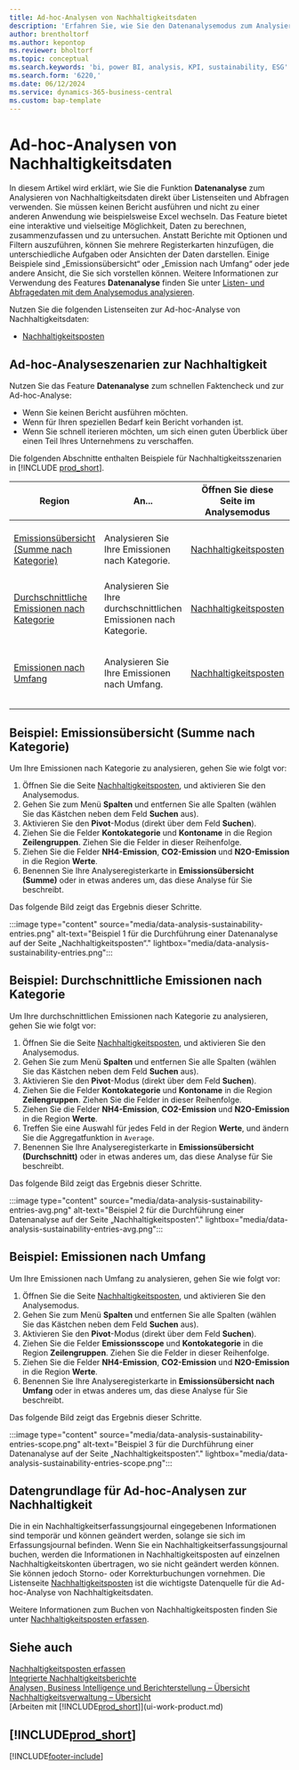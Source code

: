 ```yaml
---
title: Ad-hoc-Analysen von Nachhaltigkeitsdaten
description: 'Erfahren Sie, wie Sie den Datenanalysemodus zum Analysieren von Nachhaltigkeitsdaten verwenden.'
author: brentholtorf
ms.author: kepontop
ms.reviewer: bholtorf
ms.topic: conceptual
ms.search.keywords: 'bi, power BI, analysis, KPI, sustainability, ESG'
ms.search.form: '6220,'
ms.date: 06/12/2024
ms.service: dynamics-365-business-central
ms.custom: bap-template
---
```


# Ad-hoc-Analysen von Nachhaltigkeitsdaten

In diesem Artikel wird erklärt, wie Sie die Funktion **Datenanalyse** zum Analysieren von Nachhaltigkeitsdaten direkt über Listenseiten und Abfragen verwenden. Sie müssen keinen Bericht ausführen und nicht zu einer anderen Anwendung wie beispielsweise Excel wechseln. Das Feature bietet eine interaktive und vielseitige Möglichkeit, Daten zu berechnen, zusammenzufassen und zu untersuchen. Anstatt Berichte mit Optionen und Filtern auszuführen, können Sie mehrere Registerkarten hinzufügen, die unterschiedliche Aufgaben oder Ansichten der Daten darstellen. Einige Beispiele sind „Emissionsübersicht“ oder „Emission nach Umfang“ oder jede andere Ansicht, die Sie sich vorstellen können. Weitere Informationen zur Verwendung des Features **Datenanalyse** finden Sie unter [Listen- und Abfragedaten mit dem Analysemodus analysieren](analysis-mode.md).

Nutzen Sie die folgenden Listenseiten zur Ad-hoc-Analyse von Nachhaltigkeitsdaten:

- [Nachhaltigkeitsposten](https://businesscentral.dynamics.com/?page=6220)

## Ad-hoc-Analyseszenarien zur Nachhaltigkeit

Nutzen Sie das Feature **Datenanalyse** zum schnellen Faktencheck und zur Ad-hoc-Analyse:

- Wenn Sie keinen Bericht ausführen möchten.
- Wenn für Ihren speziellen Bedarf kein Bericht vorhanden ist.
- Wenn Sie schnell iterieren möchten, um sich einen guten Überblick über einen Teil Ihres Unternehmens zu verschaffen.

Die folgenden Abschnitte enthalten Beispiele für Nachhaltigkeitsszenarien in [!INCLUDE [prod_short](includes/prod_short.md)].

| Region | An... | Öffnen Sie diese Seite im Analysemodus | Diese Felder verwenden |
| ---- | ----- | ------------------------------- |------------------- |
| [Emissionsübersicht (Summe nach Kategorie)](#example-emission-overview-sum-by-category) | Analysieren Sie Ihre Emissionen nach Kategorie. | [Nachhaltigkeitsposten](https://businesscentral.dynamics.com/?page=6220) | **Kontokategorie**, **Kontoname**, **NH4-Emission**, **CO2-Emission** und **N2O-Emission**.|
| [Durchschnittliche Emissionen nach Kategorie](#example-average-emissions-by-category) | Analysieren Sie Ihre durchschnittlichen Emissionen nach Kategorie. | [Nachhaltigkeitsposten](https://businesscentral.dynamics.com/?page=6220) | **Kontokategorie**, **Kontoname**, **NH4-Emission**, **CO2-Emission** und **N2O-Emission**.|
| [Emissionen nach Umfang](#example-emissions-by-scope) | Analysieren Sie Ihre Emissionen nach Umfang. | [Nachhaltigkeitsposten](https://businesscentral.dynamics.com/?page=6220) | **Emissionsumfang**, **Kontokategorie**, **NH4-Emission**, **CO2-Emission** und **N2O-Emission**.|

## Beispiel: Emissionsübersicht (Summe nach Kategorie)

Um Ihre Emissionen nach Kategorie zu analysieren, gehen Sie wie folgt vor:

1. Öffnen Sie die Seite [Nachhaltigkeitsposten](https://businesscentral.dynamics.com/?page=6220), und aktivieren Sie den Analysemodus.
1. Gehen Sie zum Menü **Spalten** und entfernen Sie alle Spalten (wählen Sie das Kästchen neben dem Feld **Suchen** aus).
1. Aktivieren Sie den **Pivot**-Modus (direkt über dem Feld **Suchen**).
1. Ziehen Sie die Felder **Kontokategorie** und **Kontoname** in die Region **Zeilengruppen**. Ziehen Sie die Felder in dieser Reihenfolge.
1. Ziehen Sie die Felder **NH4-Emission**, **CO2-Emission** und **N2O-Emission** in die Region **Werte**.
1. Benennen Sie Ihre Analyseregisterkarte in **Emissionsübersicht (Summe)** oder in etwas anderes um, das diese Analyse für Sie beschreibt.

Das folgende Bild zeigt das Ergebnis dieser Schritte.

:::image type="content" source="media/data-analysis-sustainability-entries.png" alt-text="Beispiel 1 für die Durchführung einer Datenanalyse auf der Seite „Nachhaltigkeitsposten“." lightbox="media/data-analysis-sustainability-entries.png":::

## Beispiel: Durchschnittliche Emissionen nach Kategorie

Um Ihre durchschnittlichen Emissionen nach Kategorie zu analysieren, gehen Sie wie folgt vor:

1. Öffnen Sie die Seite [Nachhaltigkeitsposten](https://businesscentral.dynamics.com/?page=6220), und aktivieren Sie den Analysemodus.
1. Gehen Sie zum Menü **Spalten** und entfernen Sie alle Spalten (wählen Sie das Kästchen neben dem Feld **Suchen** aus).
1. Aktivieren Sie den **Pivot**-Modus (direkt über dem Feld **Suchen**).
1. Ziehen Sie die Felder **Kontokategorie** und **Kontoname** in die Region **Zeilengruppen**. Ziehen Sie die Felder in dieser Reihenfolge.
1. Ziehen Sie die Felder **NH4-Emission**, **CO2-Emission** und **N2O-Emission** in die Region **Werte**.
1. Treffen Sie eine Auswahl für jedes Feld in der Region **Werte**, und ändern Sie die Aggregatfunktion in `Average`.
1. Benennen Sie Ihre Analyseregisterkarte in **Emissionsübersicht (Durchschnitt)** oder in etwas anderes um, das diese Analyse für Sie beschreibt.

Das folgende Bild zeigt das Ergebnis dieser Schritte.

:::image type="content" source="media/data-analysis-sustainability-entries-avg.png" alt-text="Beispiel 2 für die Durchführung einer Datenanalyse auf der Seite „Nachhaltigkeitsposten“." lightbox="media/data-analysis-sustainability-entries-avg.png":::

## Beispiel: Emissionen nach Umfang

Um Ihre Emissionen nach Umfang zu analysieren, gehen Sie wie folgt vor:

1. Öffnen Sie die Seite [Nachhaltigkeitsposten](https://businesscentral.dynamics.com/?page=6220), und aktivieren Sie den Analysemodus.
1. Gehen Sie zum Menü **Spalten** und entfernen Sie alle Spalten (wählen Sie das Kästchen neben dem Feld **Suchen** aus).
1. Aktivieren Sie den **Pivot**-Modus (direkt über dem Feld **Suchen**).
1. Ziehen Sie die Felder **Emissionsscope** und **Kontokategorie** in die Region **Zeilengruppen**. Ziehen Sie die Felder in dieser Reihenfolge.
1. Ziehen Sie die Felder **NH4-Emission**, **CO2-Emission** und **N2O-Emission** in die Region **Werte**.
1. Benennen Sie Ihre Analyseregisterkarte in **Emissionsübersicht nach Umfang** oder in etwas anderes um, das diese Analyse für Sie beschreibt.

Das folgende Bild zeigt das Ergebnis dieser Schritte.

:::image type="content" source="media/data-analysis-sustainability-entries-scope.png" alt-text="Beispiel 3 für die Durchführung einer Datenanalyse auf der Seite „Nachhaltigkeitsposten“." lightbox="media/data-analysis-sustainability-entries-scope.png":::

## Datengrundlage für Ad-hoc-Analysen zur Nachhaltigkeit

Die in ein Nachhaltigkeitserfassungsjournal eingegebenen Informationen sind temporär und können geändert werden, solange sie sich im Erfassungsjournal befinden. Wenn Sie ein Nachhaltigkeitserfassungsjournal buchen, werden die Informationen in Nachhaltigkeitsposten auf einzelnen Nachhaltigkeitskonten übertragen, wo sie nicht geändert werden können. Sie können jedoch Storno- oder Korrekturbuchungen vornehmen. Die Listenseite [Nachhaltigkeitsposten](https://businesscentral.dynamics.com/?page=6220) ist die wichtigste Datenquelle für die Ad-hoc-Analyse von Nachhaltigkeitsdaten.

Weitere Informationen zum Buchen von Nachhaltigkeitsposten finden Sie unter [Nachhaltigkeitsposten erfassen](finance-sustainability-journal.md).

## Siehe auch 

[Nachhaltigkeitsposten erfassen](finance-sustainability-journal.md)  
[Integrierte Nachhaltigkeitsberichte](sustainability-reports.md)   
[Analysen, Business Intelligence und Berichterstellung – Übersicht](reports-bi-reporting.md)  
[Nachhaltigkeitsverwaltung – Übersicht](finance-manage-sustainability.md)   
[Arbeiten mit [!INCLUDE[prod_short](includes/prod_short.md)]](ui-work-product.md)  

## [!INCLUDE[prod_short](includes/free_trial_md.md)]  

[!INCLUDE[footer-include](includes/footer-banner.md)]
